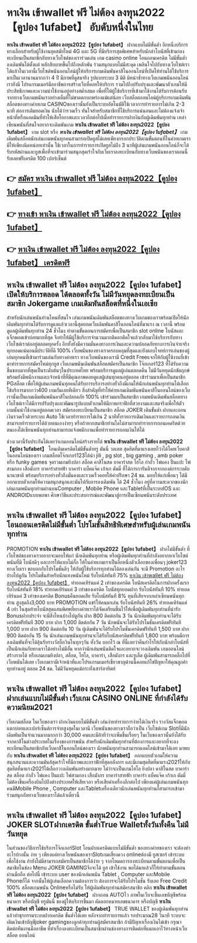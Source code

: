 # หาเงิน เข้าwallet ฟรี ไม่ต้อง ลงทุน2022【คูปอง 1ufabet】  อับดับหนึ่งในไทย 

**หาเงิน เข้าwallet ฟรี ไม่ต้อง ลงทุน2022【คูปอง 1ufabet】** ฝากแบบไม่มีขั้นต่ำ  อีกหนึ่งบริการทางเลือกสำหรับผู้ใช้งานยุคสมัยใหม่ 4G และ 5G ที่มีบริการสุดพิเศษสำหรับนักล่าโบนัสที่เข้ามาลงทะเบียนเป็นสมาชิกกับทางเว็บไซต์ของเราร่วมเล่น เกม casino online โอนถอนเครดิต ไม่มีขั้นต่ำ ลงเดิมพันได้ตั้งแต่ หลักสิบบาทขึ้นไปถึงหลักพัน ร่วมสนุกแบบไม่มีสะดุด เพลินใจไปกับทางเว็บไซต์เราได้แล้วในเวลานี้เว็บไซต์พนันออนไลน์ผู้ให้บริการเกมเดิมพันคาสิโนออนไลน์ที่เปิดให้ท่านได้ใช้บริการมาเป็นเวลานานมากกว่า 4 ปี มีภาพที่ดูสมจริง รูปแบบระบบ 3 มิติ
มิหนำซ้ำทางเว็บเกมพนันออนไลน์เรายังมี โปรแกรมเมอร์มืออาชีพการสร้างเว็บที่คอยให้บริการ  รวมไปถึงปรับปรุงและพัฒนาตัวเกมให้มีประสิทธิภาพและความน่าใช้งานอยู่อย่างสม่ำเสมอ เพื่อที่ให้ผู้ใช้บริการที่เข้ามาใช้งานได้รับการต้อนรับจากทางเว็บเกมพนันเราอย่างเต็มที่ไม่ขาดตกบกพร่องแม้แต่น้อย เว็บสล็อตออนไลน์ผู้บริการเกมเดิมพันสล็อตของทางค่ายเกม CASINOของเรานั้นยังเป็นระบบอัตโนมัติใช้เวลาการทำรายการไม่เกิน 2-3 นาที ต่อการเติมยอดเงิน นับได้ว่ารวดเร็ว ทันใจสำหรับสมาชิกที่ใช้บริการแน่นอนและไม่ต้องแจ้งเจ้าหน้าที่หรือแอดมินที่ทำให้เสียโอกาสและเวลาอีกต่อไปเมื่อทำรายการฝากงินกับผู้เดิมพันทุกท่าน
เหล่าเซียนพนันที่สนใจอยากจะเดิมพันเกม **หาเงิน เข้าwallet ฟรี ไม่ต้อง ลงทุน2022【คูปอง 1ufabet】** เกม slot  หรือ ***หาเงิน เข้าwallet ฟรี ไม่ต้อง ลงทุน2022【คูปอง 1ufabet】*** เกมเดิมพันสล็อตนักเล่นเกมพนันทุกคนสามารถเปิดยูสได้เลยเพียงกรอกประวัติตามขั้นตอนที่ในค่ายเกมเรามีให้เพียงนิดหน่อยเท่านั้น ใช้เวลาในการทำรายการเปิดยูสไม่ถึง 3 นาทีผู้เล่นเกมพนันออนไลน์ก็จะได้รับรหัสผ่านและยูสเพื่อที่จะเข้ามาร่วมสนุกสุดเร้าใจกับเว็บเราลงทะเบียนกับทางเว็บพนันของเราตอนนี้รับเลยฟรีเครดิต 100 เปอร์เซ็นต์ 

## 👉 [สมัคร หาเงิน เข้าwallet ฟรี ไม่ต้อง ลงทุน2022【คูปอง 1ufabet】](https://archa888.com/)
## 👉 [ทางเข้า หาเงิน เข้าwallet ฟรี ไม่ต้อง ลงทุน2022【คูปอง 1ufabet】](https://archa888.com/)
## 👉 [หาเงิน เข้าwallet ฟรี ไม่ต้อง ลงทุน2022【คูปอง 1ufabet】 เครดิตฟรี](https://archa888.com/)

## หาเงิน เข้าwallet ฟรี ไม่ต้อง ลงทุน2022【คูปอง 1ufabet】 เปิดให้บริการตลอด ได้ตลอดทั้งวัน ไม่มีวันหยุดลงทะเบียนเป็นสมาชิก Jokergame เกมเดิมพันสล็อตที่หนึ่งในเอเชีย

สำหรับนักเล่นพนันท่านไหนที่สนใจ เล่นเกมพนันเดิมพันสล็อตของทางเว็บเกมของเราพร้อมเปิดให้นักเดิมพันทุกท่านได้รับการดูแลแล้วเวลานี้สุดยอดเว็บเดิมพันคาสิโนออนไลน์ที่มาแรง ณ เวลานี้ พร้อมดูแลผู้เดิมพันทุกท่าน 24 ชั่วโมง ทำตามขั้นตอนการสมัครเพื่อเป็นสมาชิก slot online โบนัสและแจ็กพอตเข้าบ่อยมากที่สุด จึงทำให้มีผู้ใช้บริการจำนวนมากติดอกติดใจแล้วกลับมาใช้บริการกับทางเว็บไซต์เราต่ออยู่ตลอดทุกครั้ง อีกทั้งยังมีความมั่นคงทางการเงินและความปลอดภัยทางการเงินจ่ายจริงทุกยอดแน่นอนมีประวัติที่ดี 100% เว็บพนันของทางเราครอบคลุมที่สุดและยังตอบโจทย์การเล่นของผู้เล่นทุกคนที่เข้ามาร่วมเล่นกับทางค่ายเรา
ทางเว็บพนันของเรามี Credit Freeแจกให้กับผู้ใช้งานที่เข้ามาทำรายการสมัครใหม่ทุกยูส เว็บเกมพนันเดิมพันสล็อตสมัครเป็นสมาชิก โจ๊กเกอร์123 ที่ได้รับความชื่นชอบมากที่สุดเป็นระดับต้นๆในประเทศไทย พร้อมบริการดูแลผู้เล่นตลอดคืน ไม่มีวันหยุดนักขัตฤกษ์พร้อมยังมีพนักงานและเจ้าหน้าที่ที่มีคุณภาพคอยดูแลผู้เล่นทุกคนอยู่ตลอด เข้าร่วมมาเพื่อเป็นสมาชิก PGสล็อต เพื่อให้ผู้เล่นเกมพนันทุกคนได้รับการบริการอย่างทั่วถึงมีเกมให้นักเล่นพนันทุกท่านได้เลือกใช้บริการมากกว่า400 เกมกันเลยทีเดียว
สิ่งสำคัญที่ทำให้ค่ายเกมเดิมพันพนันคาสิโนออนไลน์ของเว็บเรานั้นเป็นเกมเดิมพันพนันคาสิโนปลอดภัย 100% เข้าร่วมมาเป็นสมาชิก  เกมพนันเดิมพันสล็อตทางเว็บไซต์เราได้มีการปรับปรุงและพัฒนารูปแบบตัวเกมให้มีภาพกราฟิกที่สวยงามและสมจริงเพื่อให้ตัวเกมนั้นน่าใช้งานอยู่ตลอดเวลา สมัครลงทะเบียนเป็นสมาชิก สล็อต JOKER เติมขั้นต่ำ ฝากและถอน เงินรวดเร็วด้วยระบบ Auto ใช้เวลาทำรายการไม่เกิน 2 นาทีทั้งรายการเติมเงินและรายการถอนเงินสามารถทำรายการได้ด้วยตนเองง่ายๆ หรือถ้าหากสมาชิกท่านใดไม่สามารถทำรายการถอนเคดริตด้วยตนเองได้เซียนพนันทุกท่านสามารถแจ้งพนักงานเพื่อทำรายการถอนเงินให้ได้

ช่วงเวลานี้รับประกันได้เลยว่าเกมออนไลน์สร้างรายได้ **หาเงิน เข้าwallet ฟรี ไม่ต้อง ลงทุน2022【คูปอง 1ufabet】** โอนเติมเครดิตไม่มีขั้นต่ำทรู มันนี่ วอเลท สุดฮิตที่มาแรงเลยก็ว่าได้โดยเว็บคาสิโนออนไลน์ของเรา เกมสล็อตโจ๊กเกอร์123ได้นำ  jili , pg slot , big gaming , amb poker หรือ funky games จุดรวมเกมยิงปลา สล็อต คาสิโนสด บาคาร่าสด ไฮโล กำถั่ว ไพ่แคง ปั่นแปะ ไพ่สามกอง เสือมังกร บาคาร่าสายฟ้า บาคาร่า แบ็คแจ๊ค เก้าเก ดัมมี่ ที่ได้การการันตีจากจากองค์กรระบดับนานาชาติ พร้อมบริการอย่างทั่วถึงมั่นคงและรวดเร็วคอยให้คำปรึกษา 24 ชม. มอบให้แก่เพื่อนๆ ได้มีออกแบบตัวเกมให้ความสนุกสนุกและมันไปกับการลงเดิมพัน ได้ 24 ชั่วโมง อยู่ที่ความสะดวกของนักเล่นเกมพนันทุกท่านผ่านบนComputer , Mobile Phone และTabletที่เป็นระบบIOS และ ANDROIDแบบพกพา ศึกษาวิธีและประสบการณ์และพัฒนาสู่การเป็นเซียนพนันระดับประเทศ

## หาเงิน เข้าwallet ฟรี ไม่ต้อง ลงทุน2022【คูปอง 1ufabet】 โอนถอนเครดิตไม่มีขั้นต่ำ โปรโมชั่นสิทธิพิเศษสำหรับผู้เล่นเกมพนันทุกท่าน

 PROMOTION  **หาเงิน เข้าwallet ฟรี ไม่ต้อง ลงทุน2022【คูปอง 1ufabet】** ฝากไม่มีขั้นต่ำ ที่เว็บไซต์ของทางเราอยากจะมอบให้แก่  นักเดิมพันทุกท่าน หรือผู้เดิมพันทุกท่านที่กำลังอยากหาเว็บไซต์พนันที่มี โบนัสดีๆ และการให้แบบไม่กั๊ก ให้ในค่ายเกมเราเป็นอีกหนึ่งตัวเลือกของเพื่อนๆ joker123 ทางเว็บเรา ขอบอกกับโปรโมชั่นดีๆ ให้กับผู้ใช้บริการทุกท่านได้ลองเล่นกัน จะมี Promotion อะไรบ้างไปดูกัน
โปรโมชั่นสำหรับนักแทงพนันใหม่ รับโบนัสทันที 75% [หาเงิน เข้าwallet ฟรี ไม่ต้อง ลงทุน2022【คูปอง 1ufabet】](https://archa888.com/) ทำยอดเทิร์นแค่ 2 เท่าของเครดิต
โบนัสเครดิตในการฝากครั้งแรก รับโบนัสทันที 18% ทำยอดเทิร์นแค่ 3 เท่าของเครดิต
โบนัสทุกยอดฝาก รับโบนัสทันที 10% ทำยอดเทิร์นแค่ 3 เท่าของเครดิต
Bonusคืนยอดเสีย รับโบนัสทันที 8% ทุนที่เสียจากเหล่าเซียนพนันทุกท่าน สูงสุดถึง3,000 บาท
 PROMOTION แชร์ให้คนมาเล่น รับโบนัสทันที 26% ทำยอดเทิร์นแค่ 4 เท่า
ในสุดท้ายโบนัสสุดแสนพิศษที่ทางค่ายเราได้จัดเตรียมขึ้นไว้ให้เพื่อผู้เดิมพันทุกท่านที่น่ารัก Bonusฝากประจำ จะมีสิ่งไหนบ้างไปดูกัน
ฝาก 800 ติดต่อกัน 3 วัน นักเดิมพันทุกท่านจะได้รับเครดิตฟรีทันที 300 บาท
ฝาก 1,000 ติดต่อกัน 7 วัน นักพนันจะได้รับโปรโมชั่นเครดิตฟรีทันที 1,000 บาท
ฝาก 900 ติดต่อกัน 10 วัน ผู้เดิมพันจะได้รับโปรโมชั่นเครดิตฟรีทันที 1,500 บาท
ฝาก 900 ติดต่อกัน 15 วัน นักเล่นเกมพนันทุกท่านจะได้รับโบนัสเครดิตฟรีทันที 1,800 บาท
พร้อมมีการลงเดิมพันที่จะได้ลุ้นรับรางวัลบิ๊กวินในทุกๆวัน ทั้งวัน บอกไว้ ณ ที่นี้เลยว่าคืนกำไรให้กับนักล่าโบนัสที่เป็นนักเล่นกับทางเราได้อย่างไม่มีอั้น หากว่านักเล่นพนันติดใจและอยากจะวางเดิมพัน เกมออนไลน์สร้างรายได้ หรือเกมเกมยิงปลา, สล็อต, ไฮโล, บาคาร่า, เสือมังกร และรูเล็ต ผู้เดิมพันสามารถคลิ๊กไปที่เว็บพนันได้เลย เว็บเกมเรามีเจ้าหน้าที่และโปรแกรมเมอร์เชี่ยวชาญด้านนี้คอยแก้ไขปัญหาให้คุณลูกค้าทุกท่านอยู่ ตลอด 24 ชม. ไม่มีวันหยุดแม้กระทั่งเสาร์อาทิตย์

## หาเงิน เข้าwallet ฟรี ไม่ต้อง ลงทุน2022【คูปอง 1ufabet】 ฝากเล่นแบบไม่มีขั้นต่ำ  เว็บเกม CASINO ONLINE ที่กำลังได้รับความนิยม2021

เว็บเกมสล็อต ในเว็บของเรา ฝากเงินแบบไม่มีขั้นต่ำ เล่นง่ายทำรายการง่ายได้เงินจริง รางวัลแจ็กพอตแตกบ่อยและเปอร์เซ็นต์การจ่ายสูงสุดในเวลานี เว็บพนันของทางเราถือว่าเป็น เว็บไซต์เกม Slotที่มีนักเดิมพันเป็นจำนวนมากมากกว่า 30,000 คนและมีถ้าทีว่าจะเพิ่มขึ้นเรื่อยๆ ในเว็บของเรานั้นยังได้รับจากคาสิโนต่างประเทศในเรื่องของการพนัน สำหรับนักเดิมพันทุกท่านที่ต้องการและอยากที่จะลงทะเบียนเป็นสมาชิกกับเว็บคาสิโนออนไลน์ของเรา นักพนันทุกท่านสามารถแอดไลน์เข้ามาได้เลย
	มาพบกับ **หาเงิน เข้าwallet ฟรี ไม่ต้อง ลงทุน2022【คูปอง 1ufabet】** ออกแบบตัวเกมให้ความสนุกสนานและความมันส์สุดเร้าใจที่มีภาพและกราฟิกที่สุดอลังการ และมีเกมสุดฮิตที่มาแรง2021ให้กับสุดฮิตที่มาแรง2021ได้เลือกวางเดิมพันอย่างมากมาย  ไม่ว่าจะเป็นเกมไฮโล ยิงปลา คาสิโนสด บาคาร่าสด สล็อต กำถั่ว ไพ่แคง ปั่นแปะ ไพ่สามกอง เสือมังกร บาคาร่าสายฟ้า บาคาร่า แบ็คแจ๊ค เก้าเก ดัมมี่ ไม่ต้องขึ้นเครื่องบินไปถึงต่างประเทศให้เสียเวลา หรือเสียค่าเครื่องอีกต่อไป เพียงแค่ผู้เล่นเกมพนันทุกคนมีMobile Phone , Computer และTabletเครื่องเดียวนักเล่นพนันทุกท่านก็สามารถเข้ามาร่วมสนุกกัลทางเว็บของเราได้แล้วเดี๋ยวนี้

## หาเงิน เข้าwallet ฟรี ไม่ต้อง ลงทุน2022【คูปอง 1ufabet】 JOKER SLOTฝากเครดิต ขั้นต่ำTrue Walletทั้งวันทั้งคืน ไม่มีวันหยุด

ในส่วนของวิธีการใช้บริการโจ๊กเกอร์Slot โอนฝากเครดิตแบบไม่มีขั้นต่ำ ของทางค่ายของเรา จะต้องทำอะไรบ้างนั้น ง่าย ๆ เพียงแค่ทางเว็บพนันของเราSlotเกมเสี่ยงดวง onlineต้องมี ยูสเซอร์ เข้าระบบเพื่อใช้งาน ถ้ายังไม่มีสามารถสมัครเป็นสมาชิกได้ง่าย ๆ จากโหมดการลงทะเบียนตามขั้นตอนเพื่อเป็นสมาชิกในช่อง Menu JOKER GAMINGจึงจะได้ ยูส เข้าใช้งาน พอได้มาแล้วก็ให้ทำตามขั้นตอนผ่านมือถือ ต่อไปนี้
เข้าระบบ user  ของนักเล่นพนัน Tablet , Computer และMobile Phoneก็ได้
จากนั้นให้ผู้เล่นเลือกความต้องการว่า ต้องการจะได้รับโปรโมชั่น รับเลย Free Credit 100% สล็อตเกมพนัน Onlineหรือไม่รับ
ให้ผู้เดิมพันทุกท่านสมัครสมาชิก คลิก **หาเงิน เข้าwallet ฟรี ไม่ต้อง ลงทุน2022【คูปอง 1ufabet】** ฝากถอน AUTOไว ภาพในเว็บจะขึ้นเลขบัญชีพร้อมธนาคาร หรือบัญชี ทรูมันนี่ ของผู้ให้บริการขึ้นมา
คัดลอกหมายเลขธนาคาร หรือบัญชี **หาเงิน เข้าwallet ฟรี ไม่ต้อง ลงทุน2022【คูปอง 1ufabet】** TRUE WALLET ของผู้เดิมพันทุกท่าน แล้วทำธุรกรรมระบบฝากเครดิต ขั้นต่ำได้เลย
หลังจากทำรายการแล้ว รอประมาณ28 วินาที ระบบจะเติมเงินเข้าบัญชีjoker gamingของลูกค้าทุกท่านผู้สมัครสมาชิก
ถ้ามีปัญหาเรื่องเงินไม่เข้า กรุณาติดต่อทีมงานมืออาชีพ ที่ทำเรื่องลงทะเบียนเป็นสมาชิกผ่านช่องทางการติดต่อที่แนบเอาไว้ทางหน้าเว็บสล็อต ออนไลน์


